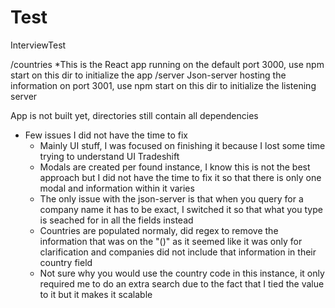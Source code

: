 # Test
InterviewTest

/countries
	*This is the React app running on the default port 3000, use npm start on this dir to initialize the app
/server
	Json-server hosting the information on port 3001, use npm start on this dir to initialize the listening server

App is not built yet, directories still contain all dependencies

-  Few issues I did not have the time to fix
    - Mainly UI stuff, I was focused on finishing it because I lost some time trying to understand UI Tradeshift
    - Modals are created per found instance, I know this is not the best approach but I did not have the time to fix it so that there is only one modal and information within it varies
    - The only issue with the json-server is that when you query for a company name it has to be exact, I switched it so that what you type is seached for in all the fields instead
    - Countries are populated normaly, did regex to remove the information that was on the "()" as it seemed like it was only for clarification and companies did not include that information in their country field
    - Not sure why you would use the country code in this instance, it only required me to do an extra search due to the fact that I tied the value to it but it makes it scalable 
